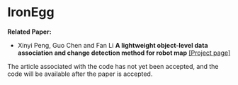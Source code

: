 # IronEgg

**Related Paper:**

- Xinyi Peng, Guo Chen and Fan Li **A lightweight object-level data association and change detection method for robot map**
[[Project page]](https://pxy.netlify.app/post/getting-started/)


The article associated with the code has not yet been accepted, and the code will be available after the paper is accepted.  

